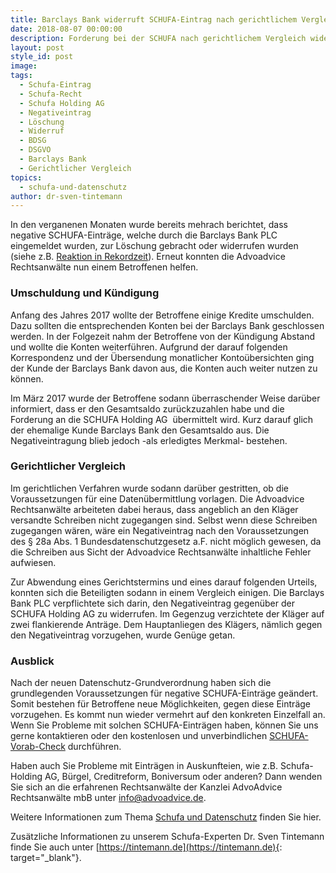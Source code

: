 ```yaml
---
title: Barclays Bank widerruft SCHUFA-Eintrag nach gerichtlichem Vergleich
date: 2018-08-07 00:00:00
description: Forderung bei der SCHUFA nach gerichtlichem Vergleich widerrufen.
layout: post
style_id: post
image:
tags:
  - Schufa-Eintrag
  - Schufa-Recht
  - Schufa Holding AG
  - Negativeintrag
  - Löschung
  - Widerruf
  - BDSG
  - DSGVO
  - Barclays Bank
  - Gerichtlicher Vergleich
topics:
  - schufa-und-datenschutz
author: dr-sven-tintemann
---
```

In den verganenen Monaten wurde bereits mehrach berichtet, dass negative SCHUFA-Einträge, welche durch die Barclays Bank PLC eingemeldet wurden, zur Löschung gebracht oder widerrufen wurden (siehe z.B. [Reaktion in Rekordzeit](https://advoadvice.de/blog/schufa-eintrag-der-barclays-bank-reaktion-in-rekordzeit/)). Erneut konnten die Advoadvice Rechtsanwälte nun einem Betroffenen helfen.

### Umschuldung und Kündigung

Anfang des Jahres 2017 wollte der Betroffene einige Kredite umschulden. Dazu sollten die entsprechenden Konten bei der Barclays Bank geschlossen werden. In der Folgezeit nahm der Betroffene von der Kündigung Abstand und wollte die Konten weiterführen. Aufgrund der darauf folgenden Korrespondenz und der Übersendung monatlicher Kontoübersichten ging der Kunde der Barclays Bank davon aus, die Konten auch weiter nutzen zu können.

Im März 2017 wurde der Betroffene sodann überraschender Weise darüber informiert, dass er den Gesamtsaldo zurückzuzahlen habe und die Forderung an die SCHUFA Holding AG&nbsp; übermittelt wird. Kurz darauf glich der ehemalige Kunde Barclays Bank den Gesamtsaldo aus. Die Negativeintragung blieb jedoch -als erledigtes Merkmal- bestehen.

### Gerichtlicher Vergleich

Im gerichtlichen Verfahren wurde sodann darüber gestritten, ob die Voraussetzungen für eine Datenübermittlung vorlagen. Die Advoadvice Rechtsanwälte arbeiteten dabei heraus, dass angeblich an den Kläger versandte Schreiben nicht zugegangen sind. Selbst wenn diese Schreiben zugegangen wären, wäre ein Negativeintrag nach den Voraussetzungen des § 28a Abs. 1 Bundesdatenschutzgesetz a.F. nicht möglich gewesen, da die Schreiben aus Sicht der Advoadvice Rechtsanwälte inhaltliche Fehler aufwiesen.

Zur Abwendung eines Gerichtstermins und eines darauf folgenden Urteils, konnten sich die Beteiligten sodann in einem Vergleich einigen. Die Barclays Bank PLC verpflichtete sich darin, den Negativeintrag gegenüber der SCHUFA Holding AG zu widerrufen. Im Gegenzug verzichtete der Kläger auf zwei flankierende Anträge. Dem Hauptanliegen des Klägers, nämlich gegen den Negativeintrag vorzugehen, wurde Genüge getan.

### Ausblick

Nach der neuen Datenschutz-Grundverordnung haben sich die grundlegenden Voraussetzungen für negative SCHUFA-Einträge geändert. Somit bestehen für Betroffene neue Möglichkeiten, gegen diese Einträge vorzugehen. Es kommt nun wieder vermehrt auf den konkreten Einzelfall an. Wenn Sie Probleme mit solchen SCHUFA-Einträgen haben, können Sie uns gerne kontaktieren oder den kostenlosen und unverbindlichen [SCHUFA-Vorab-Check](https://advoadvice.de/schufa-beratung/) durchführen.

Haben auch Sie Probleme mit Einträgen in Auskunfteien, wie z.B. Schufa-Holding AG, Bürgel, Creditreform, Boniversum oder anderen? Dann wenden Sie sich an die erfahrenen Rechtsanwälte der Kanzlei AdvoAdvice Rechtsanwälte mbB unter [info@advoadvice.de](mailto:info@advoadvice.de).

Weitere Informationen zum Thema [Schufa und Datenschutz](/themen/schufa-und-datenschutz/)&nbsp;finden Sie hier.&nbsp;

Zusätzliche Informationen zu unserem Schufa-Experten Dr. Sven Tintemann finde Sie auch unter [https://tintemann.de](https://tintemann.de){: target="_blank"}.